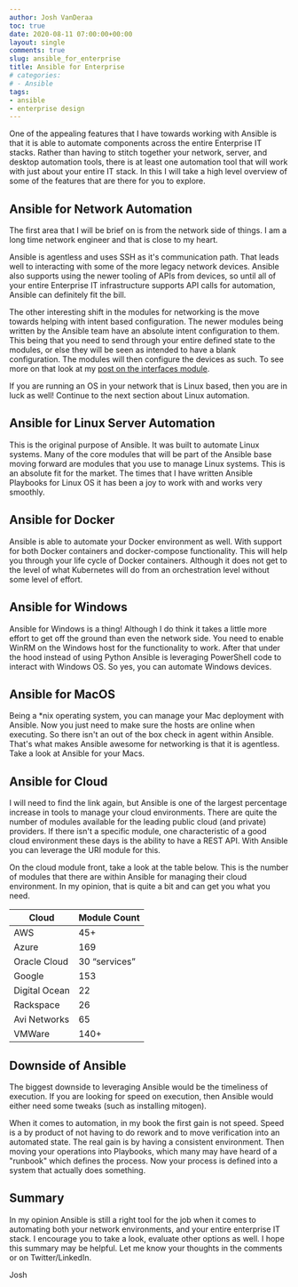 ```yaml
---
author: Josh VanDeraa
toc: true
date: 2020-08-11 07:00:00+00:00
layout: single
comments: true
slug: ansible_for_enterprise
title: Ansible for Enterprise
# categories:
# - Ansible
tags:
- ansible
- enterprise design
---
```


One of the appealing features that I have towards working with Ansible is that it is able to
automate components across the entire Enterprise IT stacks. Rather than having to stitch together
your network, server, and desktop automation tools, there is at least one automation tool that will
work with just about your entire IT stack. In this I will take a high level overview of some of the
features that are there for you to explore.

## Ansible for Network Automation

The first area that I will be brief on is from the network side of things. I am a long time network
engineer and that is close to my heart.  

Ansible is agentless and uses SSH as it's communication path. That leads well to interacting with
some of the more legacy network devices. Ansible also supports using the newer tooling of APIs from
devices, so until all of your entire Enterprise IT infrastructure supports API calls for automation,
Ansible can definitely fit the bill.  

The other interesting shift in the modules for networking is the move towards helping with intent
based configuration. The newer modules being written by the Ansible team have an absolute intent
configuration to them. This being that you need to send through your entire defined state to the
modules, or else they will be seen as intended to have a blank configuration. The modules will then
configure the devices as such. To see more on that look at my
[post on the interfaces module](https://josh-v.com/blog/2020/01/26/ansible-cisco-ios-interfaces-module.html).

If you are running an OS in your network that is Linux based, then you are in luck as well! Continue
to the next section about Linux automation.

## Ansible for Linux Server Automation

This is the original purpose of Ansible. It was built to automate Linux systems. Many of the core
modules that will be part of the Ansible base moving forward are modules that you use to manage
Linux systems. This is an absolute fit for the market. The times that I have written Ansible
Playbooks for Linux OS it has been a joy to work with and works very smoothly.

## Ansible for Docker

Ansible is able to automate your Docker environment as well. With support for both Docker containers
and docker-compose functionality. This will help you through your life cycle of Docker containers.
Although it does not get to the level of what Kubernetes will do from an orchestration level without
some level of effort.

## Ansible for Windows

Ansible for Windows is a thing! Although I do think it takes a little more effort to get off the
ground than even the network side. You need to enable WinRM on the Windows host for the
functionality to work. After that under the hood instead of using Python Ansible is leveraging
PowerShell code to interact with Windows OS. So yes, you can automate Windows devices.

## Ansible for MacOS

Being a *nix operating system, you can manage your Mac deployment with Ansible. Now you just need
to make sure the hosts are online when executing. So there isn't an out of the box check in agent
within Ansible. That's what makes Ansible awesome for networking is that it is agentless. Take a
look at Ansible for your Macs.

## Ansible for Cloud

I will need to find the link again, but Ansible is one of the largest percentage increase in tools
to manage your cloud environments. There are quite the number of modules available for the leading
public cloud (and private) providers. If there isn't a specific module, one characteristic of a
good cloud environment these days is the ability to have a REST API. With Ansible you can leverage
the URI module for this.  

On the cloud module front, take a look at the table below. This is the number of modules that there
are within Ansible for managing their cloud environment. In my opinion, that is quite a bit and can
get you what you need.

| Cloud         | Module Count  |
| ------------- | ------------- |
| AWS           | 45+           |
| Azure         | 169           |
| Oracle Cloud  | 30 “services” |
| Google        | 153           |
| Digital Ocean | 22            |
| Rackspace     | 26            |
| Avi Networks  | 65            |
| VMWare        | 140+          |

## Downside of Ansible

The biggest downside to leveraging Ansible would be the timeliness of execution. If you are looking
for speed on execution, then Ansible would either need some tweaks (such as installing mitogen).  

When it comes to automation, in my book the first gain is not speed. Speed is a by product of not
having to do rework and to move verification into an automated state. The real gain is by having a
consistent environment. Then moving your operations into Playbooks, which many may have heard of a
"runbook" which defines the process. Now your process is defined into a system that actually does
something.

## Summary

In my opinion Ansible is still a right tool for the job when it comes to automating both your
network environments, and your entire enterprise IT stack. I encourage you to take a look, evaluate
other options as well. I hope this summary may be helpful. Let me know your thoughts in the comments
or on Twitter/LinkedIn.

Josh